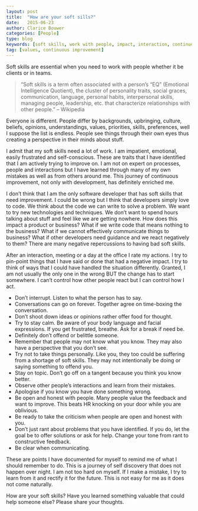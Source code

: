 ```yaml
---
layout: post
title:  "How are your soft sills?"
date:   2015-06-23
author: Clarice Bouwer
categories: [People]
type: blog
keywords: [soft skills, work with people, impact, interaction, continuous improvement]
tag: [values, continuous improvement]
---
```


Soft skills are essential when you need to work with people whether it be clients or in teams.

> “Soft skills is a term often associated with a person’s “EQ” (Emotional Intelligence Quotient), the cluster of personality traits, social graces, communication, language, personal habits, interpersonal skills, managing people, leadership, etc. that characterize relationships with other people.” – Wikipedia

Everyone is different. People differ by backgrounds, upbringing, culture, beliefs, opinions, understandings, values, priorities, skills, preferences, well I suppose the list is endless. People see things through their own eyes thus creating a perspective in their minds about stuff.

I admit that my soft skills need a lot of work. I am impatient, emotional, easily frustrated and self-conscious. These are traits that I have identified that I am actively trying to improve on. I am not on expert on processes, people and interactions but I have learned through many of my own mistakes as well as from others around me. This journey of continuous improvement, not only with development, has definitely enriched me.

I don’t think that I am the only software developer that has soft skills that need improvement. I could be wrong but I think that developers simply love to code. We think about the code we can write to solve a problem. We want to try new technologies and techniques. We don’t want to spend hours talking about stuff and feel like we are getting nowhere. How does this impact a product or business? What if we write code that means nothing to the business? What if we cannot effectively communicate things to business? What if other developers need guidance and we react negatively to them? There are many negative repercussions to having bad soft skills.

After an interaction, meeting or a day at the office I rate my actions. I try to pin-point things that I have said or done that had a negative impact. I try to think of ways that I could have handled the situation differently. Granted, I am not usually the only one in the wrong BUT the change has to start somewhere. I can’t control how other people react but I can control how I act.

- Don’t interrupt. Listen to what the person has to say.
- Conversations can go on forever. Together agree on time-boxing the conversation.
- Don’t shoot down ideas or opinions rather offer food for thought.
- Try to stay calm. Be aware of your body language and facial expressions. If you get frustrated, breathe. Ask for a break if need be.
- Definitely don’t offend or belittle someone.
- Remember that people may not know what you know. They may also have a perspective that you don’t see.
- Try not to take things personally. Like you, they too could be suffering from a shortage of soft skills. They may not intentionally be doing or saying something to offend you.
- Stay on topic. Don’t go off on a tangent because you think you know better.
- Observe other people’s interactions and learn from their mistakes.
- Apologise if you know you have done something wrong.
- Be open and honest with people. Many people value the feedback and want to improve. This beats HR knocking on your door while you are oblivious.
- Be ready to take the criticism when people are open and honest with you.
- Don’t just rant about problems that you have identified. If you do, let the goal be to offer solutions or ask for help. Change your tone from rant to constructive feedback.
- Be clear when communicating.

These are points I have documented for myself to remind me of what I should remember to do. This is a journey of self discovery that does not happen over night. I am not too hard on myself. If I make a mistake, I try to learn from it and rectify it for the future. This is not easy for me as it does not come naturally.

How are your soft skills? Have you learned something valuable that could help someone else? Please share your thoughts.
